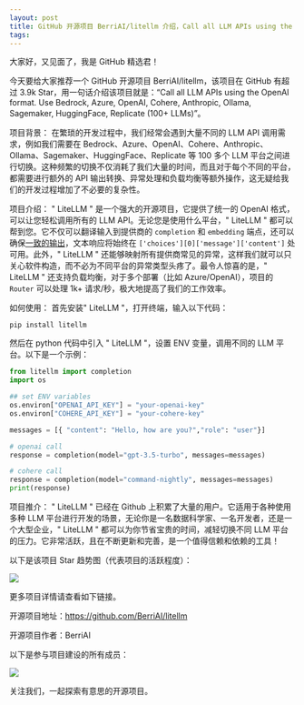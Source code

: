 ```yaml
---
layout: post
title: GitHub 开源项目 BerriAI/litellm 介绍，Call all LLM APIs using the OpenAI format. Use Bedrock, Azure, OpenAI, Cohere, Anthropic, Ollama, Sagemaker, HuggingFace, Replicate (100+ LLMs)
tags: 
---
```


大家好，又见面了，我是 GitHub 精选君！

今天要给大家推荐一个 GitHub 开源项目 BerriAI/litellm，该项目在 GitHub 有超过 3.9k Star，用一句话介绍该项目就是：“Call all LLM APIs using the OpenAI format. Use Bedrock, Azure, OpenAI, Cohere, Anthropic, Ollama, Sagemaker, HuggingFace, Replicate (100+ LLMs)”。





项目背景：
在繁琐的开发过程中，我们经常会遇到大量不同的 LLM API 调用需求，例如我们需要在 Bedrock、Azure、OpenAI、Cohere、Anthropic、Ollama、Sagemaker、HuggingFace、Replicate 等 100 多个 LLM 平台之间进行切换。这种频繁的切换不仅消耗了我们大量的时间，而且对于每个不同的平台，都需要进行额外的 API 输出转换、异常处理和负载均衡等额外操作，这无疑给我们的开发过程增加了不必要的复杂性。

项目介绍：
" LiteLLM " 是一个强大的开源项目，它提供了统一的 OpenAI 格式，可以让您轻松调用所有的 LLM API。无论您是使用什么平台，" LiteLLM " 都可以帮到您。它不仅可以翻译输入到提供商的 `completion` 和 `embedding` 端点，还可以确保[一致的输出](https://docs.litellm.ai/docs/completion/output)，文本响应将始终在 `['choices'][0]['message']['content']` 处可用。此外，" LiteLLM " 还能够映射所有提供商常见的异常，这样我们就可以只关心软件构造，而不必为不同平台的异常类型头疼了。最令人惊喜的是，" LiteLLM " 还支持负载均衡，对于多个部署（比如 Azure/OpenAI），项目的 `Router` 可以处理 1k+ 请求/秒，极大地提高了我们的工作效率。

如何使用：
首先安装" LiteLLM "，打开终端，输入以下代码：
```
pip install litellm
```
然后在 python 代码中引入 " LiteLLM "，设置 ENV 变量，调用不同的 LLM 平台。以下是一个示例：
```python
from litellm import completion
import os

## set ENV variables 
os.environ["OPENAI_API_KEY"] = "your-openai-key" 
os.environ["COHERE_API_KEY"] = "your-cohere-key" 

messages = [{ "content": "Hello, how are you?","role": "user"}]

# openai call
response = completion(model="gpt-3.5-turbo", messages=messages)

# cohere call
response = completion(model="command-nightly", messages=messages)
print(response)
```

项目推介：
" LiteLLM " 已经在 Github 上积累了大量的用户。它适用于各种使用多种 LLM 平台进行开发的场景，无论你是一名数据科学家、一名开发者，还是一个大型企业，" LiteLLM " 都可以为你节省宝贵的时间，减轻切换不同 LLM 平台的压力。它非常活跃，且在不断更新和完善，是一个值得信赖和依赖的工具！


以下是该项目 Star 趋势图（代表项目的活跃程度）：

![](https://api.star-history.com/svg?repos=BerriAI/litellm&type=Timeline)

更多项目详情请查看如下链接。

开源项目地址：https://github.com/BerriAI/litellm 

开源项目作者：BerriAI

以下是参与项目建设的所有成员：

![](https://contrib.rocks/image?repo=BerriAI/litellm)

关注我们，一起探索有意思的开源项目。

